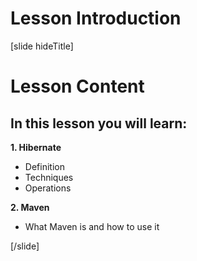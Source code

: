 # Lesson Introduction

[slide hideTitle]

# Lesson Content

## In this lesson you will learn:

**1. Hibernate**
  - Definition
  - Techniques
  - Operations

**2. Maven**
  - What Maven is and how to use it

[/slide]
